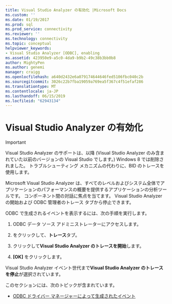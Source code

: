 ```yaml
---
title: Visual Studio Analyzer の有効化 |Microsoft Docs
ms.custom: ''
ms.date: 01/19/2017
ms.prod: sql
ms.prod_service: connectivity
ms.reviewer: ''
ms.technology: connectivity
ms.topic: conceptual
helpviewer_keywords:
- Visual Studio Analyzer [ODBC], enabling
ms.assetid: 423950e9-a5c0-4da9-b9b2-49c38b3bb0b8
author: MightyPen
ms.author: genemi
manager: craigg
ms.openlocfilehash: a640d2432e6a079174644646fed5106fbc040c2b
ms.sourcegitcommit: 3026c22b7fba19059a769ea5f367c4f51efaf286
ms.translationtype: MT
ms.contentlocale: ja-JP
ms.lasthandoff: 06/15/2019
ms.locfileid: "62943134"
---
```

# <a name="enabling-visual-studio-analyzer"></a>Visual Studio Analyzer の有効化
> [!IMPORTANT]  
>  Visual Studio Analyzer のサポートは、以降 (Visual Studio Analyzer のみ含まれていた以前のバージョンの Visual Studio でします。) Windows 8 では削除されました。 トラブルシューティング メカニズムの代わりに、BID のトレースを使用します。  
  
 Microsoft Visual Studio Analyzer は、すべてのレベルおよびシステム全体でアプリケーションのパフォーマンスの概要を提供するアプリケーションの分析ツールです。 コンポーネント間の対話に焦点を当てます。 Visual Studio Analyzer の開始および ODBC 管理者のトレース タブから停止できます。  
  
 ODBC で生成されるイベントを表示するには、次の手順を実行します。  
  
1.  ODBC データ ソース アドミニストレーターにアクセスします。  
  
2.  をクリックして、**トレース**タブ。  
  
3.  クリックして**Visual Studio Analyzer のトレースを開始**します。  
  
4.  **[OK]** をクリックします。  
  
 Visual Studio Analyzer イベント世代まで**Visual Studio Analyzer のトレースを停止**が選択されています。  
  
 このセクションには、次のトピックが含まれています。  
  
-   [ODBC ドライバー マネージャーによって生成されたイベント](../../../odbc/reference/develop-app/events-generated-by-the-odbc-driver-manager.md)
